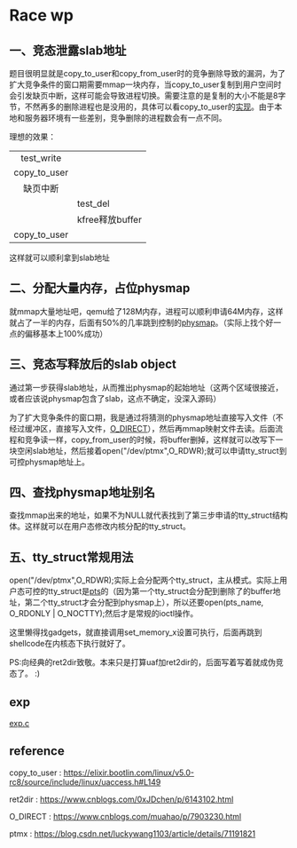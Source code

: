 # Race wp

## 一、竞态泄露slab地址

题目很明显就是copy_to_user和copy_from_user时的竞争删除导致的漏洞，为了扩大竞争条件的窗口期需要mmap一块内存，当copy_to_user复制到用户空间时会引发缺页中断，这样可能会导致进程切换。需要注意的是复制的大小不能是8字节，不然再多的删除进程也是没用的，具体可以看copy_to_user的[实现](https://elixir.bootlin.com/linux/v5.0-rc8/source/include/linux/uaccess.h#L149)。由于本地和服务器环境有一些差别，竞争删除的进程数会有一点不同。

理想的效果：

|||
|:-:|:-|
|test_write||
|copy_to_user||
|缺页中断||
||test_del|
||kfree释放buffer|
|copy_to_user||

这样就可以顺利拿到slab地址

## 二、分配大量内存，占位physmap

就mmap大量地址吧，qemu给了128M内存，进程可以顺利申请64M内存，这样就占了一半的内存，后面有50%的几率跳到控制的[physmap](https://www.cnblogs.com/0xJDchen/p/6143102.html)。（实际上找个好一点的偏移基本上100%成功）

## 三、竞态写释放后的slab object

通过第一步获得slab地址，从而推出physmap的起始地址（这两个区域很接近，或者应该说physmap包含了slab，这点不确定，没深入源码）

为了扩大竞争条件的窗口期，我是通过将猜测的physmap地址直接写入文件（不经过缓冲区，直接写入文件，[O_DIRECT](https://www.cnblogs.com/muahao/p/7903230.html)），然后再mmap映射文件去读。后面流程和竞争读一样，copy_from_user的时候，将buffer删掉，这样就可以改写下一块空闲slab地址，然后接着open("/dev/ptmx",O_RDWR);就可以申请tty_struct到可控physmap地址上。

## 四、查找physmap地址别名

查找mmap出来的地址，如果不为NULL就代表找到了第三步申请的tty_struct结构体。这样就可以在用户态修改内核分配的tty_struct。

## 五、tty_struct常规用法

open("/dev/ptmx",O_RDWR);实际上会分配两个tty_struct，主从模式。实际上用户态可控的tty_struct是[pts](https://blog.csdn.net/luckywang1103/article/details/71191821)的（因为第一个tty_struct会分配到删除了的buffer地址，第二个tty_struct才会分配到physmap上），所以还要open(pts_name, O_RDONLY | O_NOCTTY);然后才是常规的ioctl操作。

这里懒得找gadgets，就直接调用set_memory_x设置可执行，后面再跳到shellcode在内核态下执行就好了。

PS:向经典的ret2dir致敬。本来只是打算uaf加ret2dir的，后面写着写着就成伪竞态了。 :)

## exp
[exp.c](./exp.c)

## reference

copy_to_user : https://elixir.bootlin.com/linux/v5.0-rc8/source/include/linux/uaccess.h#L149

ret2dir : https://www.cnblogs.com/0xJDchen/p/6143102.html

O_DIRECT : https://www.cnblogs.com/muahao/p/7903230.html

ptmx : https://blog.csdn.net/luckywang1103/article/details/71191821

